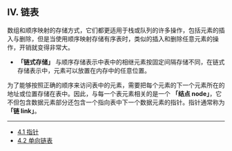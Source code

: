 ## IV. 链表


数组和顺序映射的存储方式，它们都更适用于栈或队列的许多操作，包括元素的插入与删除，但是当使用顺序映射存储有序表时，类似的插入和删除任意元素的操作，开销就变得非常大。

- **「链式存储」** 与顺序存储表示中表中的相继元素按固定间隔存储不同，在链式存储表示中，元素可以放置在内存中的任意位置。
  
为了能够按照正确的顺序来访问表中的元素，需要把每个元素的下一个元素所在的地址或位置存储在表中。因此，与每一个表元素相关的是一个 **「结点 node」**，它不但包含数据元素部分还包含一个指向表中下一个数据元素的指针。指针通常称为 **「链 link」**。


---

* [4.1 指针](4.1-指针.md)
* [4.2 单向链表](4.2-单向链表.md)
